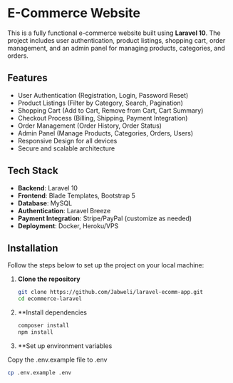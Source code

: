 # E-Commerce Website

This is a fully functional e-commerce website built using **Laravel 10**. The project includes user authentication, product listings, shopping cart, order management, and an admin panel for managing products, categories, and orders.

## Features

- User Authentication (Registration, Login, Password Reset)
- Product Listings (Filter by Category, Search, Pagination)
- Shopping Cart (Add to Cart, Remove from Cart, Cart Summary)
- Checkout Process (Billing, Shipping, Payment Integration)
- Order Management (Order History, Order Status)
- Admin Panel (Manage Products, Categories, Orders, Users)
- Responsive Design for all devices
- Secure and scalable architecture

## Tech Stack

- **Backend**: Laravel 10
- **Frontend**: Blade Templates, Bootstrap 5
- **Database**: MySQL
- **Authentication**: Laravel Breeze
- **Payment Integration**: Stripe/PayPal (customize as needed)
- **Deployment**: Docker, Heroku/VPS

## Installation

Follow the steps below to set up the project on your local machine:

1. **Clone the repository**
   ```bash
   git clone https://github.com/Jabweli/laravel-ecomm-app.git
   cd ecommerce-laravel
   
2. **Install dependencies
   ```bash
   composer install
   npm install
   
3. **Set up environment variables

Copy the .env.example file to .env
```bash
cp .env.example .env

